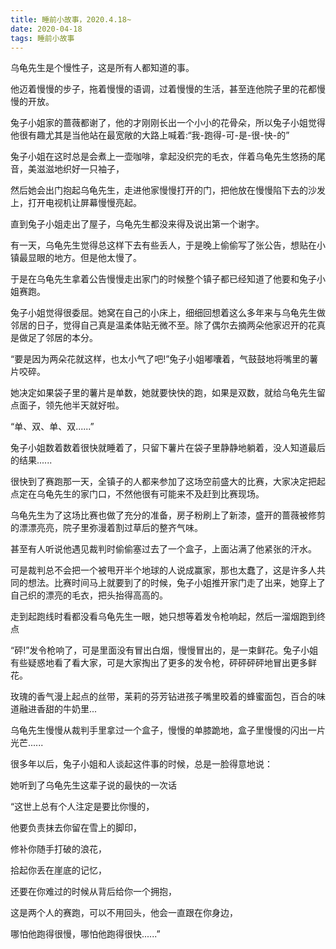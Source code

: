 ```yaml
---
title: 睡前小故事，2020.4.18~
date: 2020-04-18
tags: 睡前小故事
---
```


乌龟先生是个慢性子，这是所有人都知道的事。

他迈着慢慢的步子，拖着慢慢的语调，过着慢慢的生活，甚至连他院子里的花都慢慢的开放。

兔子小姐家的蔷薇都谢了，他的才刚刚长出一个小小的花骨朵，所以兔子小姐觉得他很有趣尤其是当他站在最宽敞的大路上喊着:“我-跑得-可-是-很-快-的”<!-- more -->

兔子小姐在这时总是会煮上一壶咖啡，拿起没织完的毛衣，伴着乌龟先生悠扬的尾音，美滋滋地织好一只袖子，

然后她会出门抱起乌龟先生，走进他家慢慢打开的门，把他放在慢慢陷下去的沙发上，打开电视机让屏幕慢慢亮起。

直到兔子小姐走出了屋子，乌龟先生都没来得及说出第一个谢字。

有一天，乌龟先生觉得总这样下去有些丢人，于是晚上偷偷写了张公告，想贴在小镇最显眼的地方。但是他太慢了。

于是在乌龟先生拿着公告慢慢走出家门的时候整个镇子都已经知道了他要和兔子小姐赛跑。

兔子小姐觉得很委屈。她窝在自己的小床上，细细回想着这么多年来与乌龟先生做邻居的日子，觉得自己真是温柔体贴无微不至。除了偶尔去摘两朵他家迟开的花真是做足了邻居的本分。

“要是因为两朵花就这样，也太小气了吧!”兔子小姐嘟囔着，气鼓鼓地将嘴里的薯片咬碎。

她决定如果袋子里的薯片是单数，她就要快快的跑，如果是双数，就给乌龟先生留点面子，领先他半天就好啦。

“单、双、单、双......”

兔子小姐数着数着很快就睡着了，只留下薯片在袋子里静静地躺着，没人知道最后的结果......

很快到了赛跑那一天，全镇子的人都来参加了这场空前盛大的比赛，大家决定把起点定在乌龟先生的家门口，不然他很有可能来不及赶到比赛现场。

乌龟先生为了这场比赛也做了充分的准备，房子粉刷上了新漆，盛开的蔷薇被修剪的漂漂亮亮，院子里弥漫着割过草后的整齐气味。

甚至有人听说他遇见裁判时偷偷塞过去了一个盒子，上面沾满了他紧张的汗水。

可是裁判总不会把一个被甩开半个地球的人说成赢家，那也太蠢了，这是许多人共同的想法。比赛时间马上就要到了的时候，兔子小姐推开家门走了出来，她穿上了自己织的漂亮的毛衣，把头抬得高高的。

走到起跑线时看都没看乌龟先生一眼，她只想等着发令枪响起，然后一溜烟跑到终点

“砰!”发令枪响了，可是里面没有冒出白烟，慢慢冒出的，是一束鲜花。兔子小姐有些疑惑地看了看大家，可是大家掏出了更多的发令枪，砰砰砰砰地冒出更多鲜花。

玫瑰的香气漫上起点的丝带，苿莉的芬芳钻进孩子嘴里晈着的蜂蜜面包，百合的味道融进香甜的牛奶里...

乌龟先生慢慢从裁判手里拿过一个盒子，慢慢的单膝跪地，盒子里慢慢的闪出一片光芒......

很多年以后，兔子小姐和人谈起这件事的时候，总是一脸得意地说：

她听到了乌龟先生这辈子说的最快的一次话

“这世上总有个人注定是要比你慢的，

他要负责抹去你留在雪上的脚印，

修补你随手打破的浪花，

拾起你丢在崖底的记忆，

还要在你难过的时候从背后给你一个拥抱，

这是两个人的赛跑，可以不用回头，他会一直跟在你身边，

哪怕他跑得很慢，哪怕他跑得很快......”